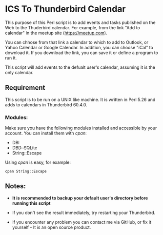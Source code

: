 # ICS To Thunderbird Calendar
This purpose of this Perl script is to add events and tasks published
on the Web to the Thuderbird calendar.
For example, from the link "Add to calendar" in the meetup site 
(https://meetup.com).

You can chhose from that link a calendar to which to add to Outlook,
or Yahoo Calendar or Google Calendar. In addition, you can choose "iCal" to
download it. If you download the link, you can save it or define a program
to run it.

This script will add events to the defualt user's calendar, assuming it is the 
only calendar.

## Requirement
This script is to be run on a UNIX like machine. It is written in Perl 5.26
and adds to calendars in Thunderbird 60.4.0.
### Modules:
Make sure you have the following modules installed and accessible by your
account. You can install them with *cpan*:
- DBI
- DBD::SQLite
- String::Escape

Using *cpan* is easy, for example:
```
cpan String::Escape
```

## Notes:
- **It is recommended to backup your default user's directory before running this script**

- If you don't see the result immediately, try restarting your Thunderbird.

- If you encounter any problem you can contact me via GitHub, or fix it
  yourself - It is an open source product.
